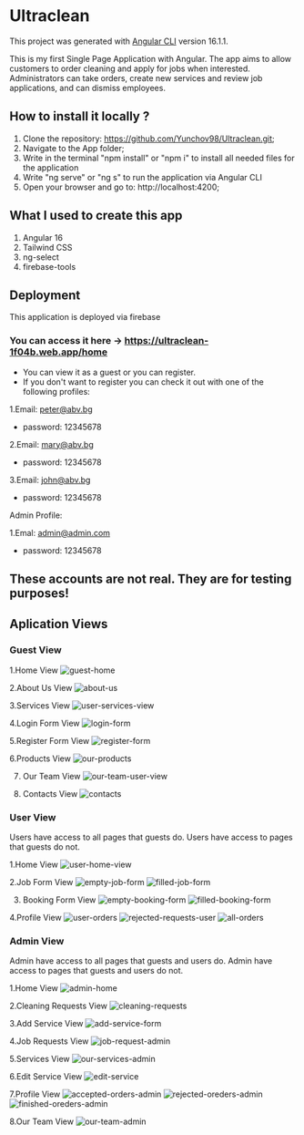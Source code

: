 # Ultraclean

This project was generated with [Angular CLI](https://github.com/angular/angular-cli) version 16.1.1.

This is my first Single Page Application with Angular. The app aims to allow customers to order cleaning and apply for jobs when interested. Administrators can take orders, create new services and review job applications, and can dismiss employees.

## How to install it locally ?
1. Clone the repository: https://github.com/Yunchov98/Ultraclean.git;
2. Navigate to the App folder;
3. Write in the terminal "npm install" or "npm i" to install all needed files for the application
4. Write "ng serve" or "ng s" to run the application via Angular CLI
5. Open your browser and go to: http://localhost:4200;

## What I used to create this app
1. Angular 16
2. Tailwind CSS
3. ng-select
4. firebase-tools

## Deployment
This application is deployed via firebase
### You can access it here -> https://ultraclean-1f04b.web.app/home
- You can view it as a guest or you can register.
- If you don't want to register you can check it out with one of the following profiles:
  
1.Email: peter@abv.bg
  - password: 12345678

2.Email: mary@abv.bg
  - password: 12345678
  
3.Email: john@abv.bg
  - password: 12345678

Admin Profile:

1.Emal: admin@admin.com
  - password: 12345678
## These accounts are not real. They are for testing purposes!

## Aplication Views

### Guest View
  1.Home View
  ![guest-home](https://github.com/Yunchov98/Ultraclean/assets/107936254/113aff1a-b523-4895-8ced-916c7c9dca52)

  2.About Us View
  ![about-us](https://github.com/Yunchov98/Ultraclean/assets/107936254/d13a4eb5-907d-4384-9aa6-30b3be9196e2)

  3.Services View
  ![user-services-view](https://github.com/Yunchov98/Ultraclean/assets/107936254/9b933fcb-86fa-46da-b478-99dbf19d2302)

  4.Login Form View
  ![login-form](https://github.com/Yunchov98/Ultraclean/assets/107936254/b02f17eb-8eae-4eb5-8bbc-c6513474821e)

  5.Register Form View
  ![register-form](https://github.com/Yunchov98/Ultraclean/assets/107936254/7ef82399-884d-4b18-8c71-32a09ff5dd03)

  6.Products View
  ![our-products](https://github.com/Yunchov98/Ultraclean/assets/107936254/d0f6ca22-abf7-4a5b-ad2a-a84a3f787bd2)

  7. Our Team View
  ![our-team-user-view](https://github.com/Yunchov98/Ultraclean/assets/107936254/b84873cb-a08d-48d1-bf74-c8d79c04e7de)

  8. Contacts View
  ![contacts](https://github.com/Yunchov98/Ultraclean/assets/107936254/203256c4-4a5c-4990-91cf-298ed01afbf0)

### User View
Users have access to all pages that guests do. Users have access to pages that guests do not.

1.Home View
![user-home-view](https://github.com/Yunchov98/Ultraclean/assets/107936254/869ecab6-6664-4e2e-8ccc-e094409078ab)

2.Job Form View
![empty-job-form](https://github.com/Yunchov98/Ultraclean/assets/107936254/880e2e48-5d63-4a99-9bd3-3be2ea658610)
![filled-job-form](https://github.com/Yunchov98/Ultraclean/assets/107936254/21904e1f-59a6-4278-9078-16f94dfd081b)

3. Booking Form View
![empty-booking-form](https://github.com/Yunchov98/Ultraclean/assets/107936254/fd505047-e13d-4818-9f19-0a60da68408a)
![filled-booking-form](https://github.com/Yunchov98/Ultraclean/assets/107936254/781b39f4-4afd-43be-bf68-83564c5ba3c7)

4.Profile View
![user-orders](https://github.com/Yunchov98/Ultraclean/assets/107936254/b25fe6ce-a270-4815-b514-228edc73e985)
![rejected-requests-user](https://github.com/Yunchov98/Ultraclean/assets/107936254/9483d40f-15e4-419b-9486-1843635c29e2)
![all-orders](https://github.com/Yunchov98/Ultraclean/assets/107936254/cea86987-a7b9-44a6-805c-cda9ff4c9a1e)

### Admin View
Admin have access to all pages that guests and users do. Admin have access to pages that guests and users do not.

1.Home View
![admin-home](https://github.com/Yunchov98/Ultraclean/assets/107936254/0b47868b-c815-4ff1-af3f-e048b52dd131)

2.Cleaning Requests View
![cleaning-requests](https://github.com/Yunchov98/Ultraclean/assets/107936254/500318e7-78a1-4bab-9939-719225f45f2b)

3.Add Service View
![add-service-form](https://github.com/Yunchov98/Ultraclean/assets/107936254/3e90e713-999d-4028-b433-78c2b52bf225)

4.Job Requests View
![job-request-admin](https://github.com/Yunchov98/Ultraclean/assets/107936254/0e13e914-7939-45a3-9693-68472a755b5f)

5.Services View
![our-services-admin](https://github.com/Yunchov98/Ultraclean/assets/107936254/595a1ccf-4140-4ff0-9e4f-114f381c3e31)

6.Edit Service View
![edit-service](https://github.com/Yunchov98/Ultraclean/assets/107936254/b905ad5b-061a-4fb1-b8a2-8316d589d672)

7.Profile View
![accepted-orders-admin](https://github.com/Yunchov98/Ultraclean/assets/107936254/0e130efe-0ae9-4b0f-a692-aabd5a81d790)
![rejected-oreders-admin](https://github.com/Yunchov98/Ultraclean/assets/107936254/58b1a91c-f5cd-4da6-b362-d7e4168b56dd)
![finished-oreders-admin](https://github.com/Yunchov98/Ultraclean/assets/107936254/79bf2da3-379a-4894-bc80-48a60ca7bc81)

8.Our Team View
![our-team-admin](https://github.com/Yunchov98/Ultraclean/assets/107936254/b10940f4-2886-4ae5-b0a7-d00257c54fa9)
